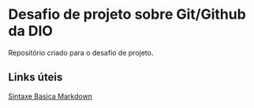 # Desafio de projeto sobre Git/Github da DIO
Repositório criado para o desafio de projeto.

## Links úteis
[Sintaxe Basica Markdown](https://www.markdownguide.org/basic-syntaxe)
